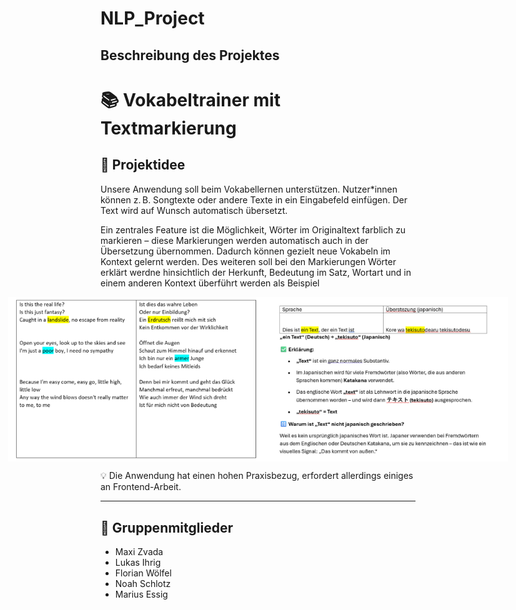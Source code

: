 # NLP_Project

## Beschreibung des Projektes
# 📚 Vokabeltrainer mit Textmarkierung

## 📝 Projektidee

Unsere Anwendung soll beim Vokabellernen unterstützen. Nutzer*innen können z. B. Songtexte oder andere Texte in ein Eingabefeld einfügen. Der Text wird auf Wunsch automatisch übersetzt.

Ein zentrales Feature ist die Möglichkeit, Wörter im Originaltext farblich zu markieren – diese Markierungen werden automatisch auch in der Übersetzung übernommen. Dadurch können gezielt neue Vokabeln im Kontext gelernt werden. Des weiteren soll bei den Markierungen Wörter erklärt werdne hinsichtlich der Herkunft, Bedeutung im Satz, Wortart und in einem anderen Kontext überführt werden als Beispiel

<div style="display: flex; justify-content: center;">
  <img src="images/Idee.png" alt="Screenshot 1" width="400"/>
  <img src="images/explain.jpg" alt="Screenshot 2" width="400"/>
</div>


💡 Die Anwendung hat einen hohen Praxisbezug, erfordert allerdings einiges an Frontend-Arbeit.

---

## 👥 Gruppenmitglieder

- Maxi Zvada  
- Lukas Ihrig  
- Florian Wölfel  
- Noah Schlotz  
- Marius Essig


